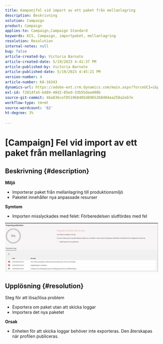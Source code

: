 ```yaml
---
title: Kampanjfel vid import av ett paket från mellanlagring
description: Beskrivning
solution: Campaign
product: Campaign
applies-to: Campaign,Campaign Standard
keywords: KCS, Campaign, importpaket, mellanlagring
resolution: Resolution
internal-notes: null
bug: false
article-created-by: Victoria Barnato
article-created-date: 5/19/2023 4:41:37 PM
article-published-by: Victoria Barnato
article-published-date: 5/19/2023 4:45:21 PM
version-number: 4
article-number: KA-16343
dynamics-url: https://adobe-ent.crm.dynamics.com/main.aspx?forceUCI=1&pagetype=entityrecord&etn=knowledgearticle&id=3a456c02-64f6-ed11-8848-6045bd0065b6
exl-id: f2014fa5-bd89-48d2-85ed-33b55daa408b
source-git-commit: 46a836cef051968405d8965268404ea258a2eb7e
workflow-type: tm+mt
source-wordcount: '82'
ht-degree: 3%

---
```


# [Campaign] Fel vid import av ett paket från mellanlagring

## Beskrivning {#description}

<b>Miljö</b>
- Importerar paket från mellanlagring till produktionsmiljö
- Paketet innehåller nya anpassade resurser

<b>Symtom</b>
- Importen misslyckades med felet: Förberedelsen slutfördes med fel


![](assets/___3b456c02-64f6-ed11-8848-6045bd0065b6___.jpeg)




## Upplösning {#resolution}

Steg för att lösa/lösa problem
- Exportera om paket utan att skicka loggar
- Importera det nya paketet

<b>Orsak</b>
- Enheten för att skicka loggar behöver inte exporteras. Den återskapas när profilen publiceras.
